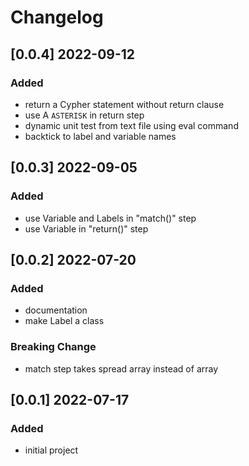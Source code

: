 # Changelog
<!-- https://keepachangelog.com/en/1.0.0/ -->

## [0.0.4]  2022-09-12
### Added
- return a Cypher statement without return clause
- use A `ASTERISK` in return step
- dynamic unit test from text file using eval command 
- backtick to label and variable names

## [0.0.3]  2022-09-05
### Added
- use Variable and Labels in "match()" step
- use Variable in "return()" step

## [0.0.2]  2022-07-20
### Added
- documentation
- make Label a class
### Breaking Change
- match step takes spread array instead of array

## [0.0.1]  2022-07-17
### Added
- initial project
